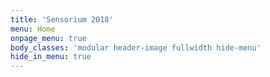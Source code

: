 ```yaml
---
title: 'Sensorium 2018'
menu: Home
onpage_menu: true
body_classes: 'modular header-image fullwidth hide-menu'
hide_in_menu: true
---
```


&nbsp;


&nbsp;

&nbsp;

&nbsp;

&nbsp;&nbsp;

&nbsp;

&nbsp;

&nbsp;

&nbsp;&nbsp;

&nbsp;

&nbsp;

&nbsp;

&nbsp;&nbsp;
&nbsp;

&nbsp;

&nbsp;

&nbsp;&nbsp;

&nbsp;

&nbsp;

&nbsp;

&nbsp;&nbsp;

&nbsp;

&nbsp;

&nbsp;

&nbsp;&nbsp;

&nbsp;

&nbsp;

&nbsp;

&nbsp;&nbsp;
&nbsp;
&nbsp;
&nbsp;
&nbsp;&nbsp;
&nbsp;
&nbsp;
&nbsp;
&nbsp;&nbsp;
&nbsp;
&nbsp;
&nbsp;
&nbsp;&nbsp;
&nbsp;
&nbsp;
&nbsp;
&nbsp;&nbsp;
&nbsp;
&nbsp;
&nbsp;
&nbsp;&nbsp;
&nbsp;
&nbsp;
&nbsp;
&nbsp;&nbsp;
&nbsp;
&nbsp;
&nbsp;
&nbsp;
